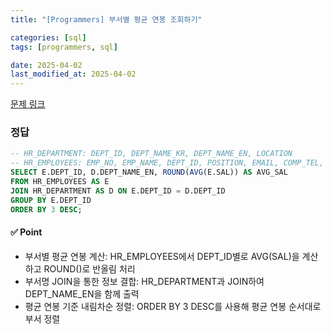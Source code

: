 ```yaml
---
title: "[Programmers] 부서별 평균 연봉 조회하기"

categories: [sql]
tags: [programmers, sql]

date: 2025-04-02
last_modified_at: 2025-04-02
---
```

[문제 링크](https://school.programmers.co.kr/learn/courses/30/lessons/284529)

### 정답
```sql
-- HR_DEPARTMENT: DEPT_ID, DEPT_NAME_KR, DEPT_NAME_EN, LOCATION
-- HR_EMPLOYEES: EMP_NO, EMP_NAME, DEPT_ID, POSITION, EMAIL, COMP_TEL, HIRE_DATE, SAL
SELECT E.DEPT_ID, D.DEPT_NAME_EN, ROUND(AVG(E.SAL)) AS AVG_SAL
FROM HR_EMPLOYEES AS E
JOIN HR_DEPARTMENT AS D ON E.DEPT_ID = D.DEPT_ID
GROUP BY E.DEPT_ID
ORDER BY 3 DESC;
```

#### ✅ Point
- 부서별 평균 연봉 계산: HR_EMPLOYEES에서 DEPT_ID별로 AVG(SAL)을 계산하고 ROUND()로 반올림 처리
- 부서명 JOIN을 통한 정보 결합: HR_DEPARTMENT과 JOIN하여 DEPT_NAME_EN을 함께 출력
- 평균 연봉 기준 내림차순 정렬: ORDER BY 3 DESC를 사용해 평균 연봉 순서대로 부서 정렬